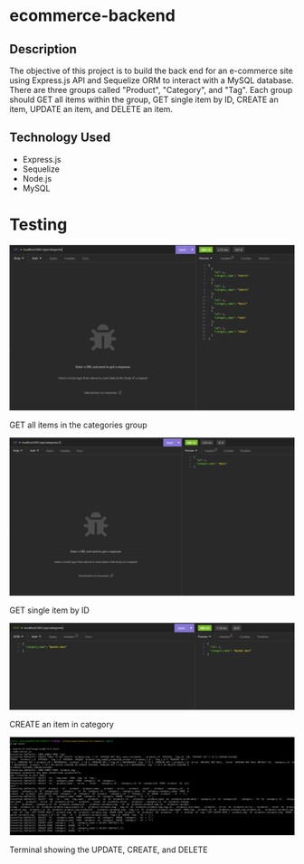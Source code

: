# ecommerce-backend

## Description
The objective of this project is to build the back end for an e-commerce site using Express.js API and Sequelize ORM to interact with a MySQL database. There are three groups called "Product", "Category", and "Tag". Each group should GET all items within the group, GET single item by ID, CREATE an item, UPDATE an item, and DELETE an item. 

## Technology Used
- Express.js
- Sequelize 
- Node.js
- MySQL

# Testing
![alt text](images/screenshot2.PNG)

GET all items in the categories group

![alt text](images/screenshot3.PNG)

GET single item by ID 

![alt text](images/screenshot4.PNG)

CREATE an item in category

![alt text](images/screenshot1.PNG)

Terminal showing the UPDATE, CREATE, and DELETE